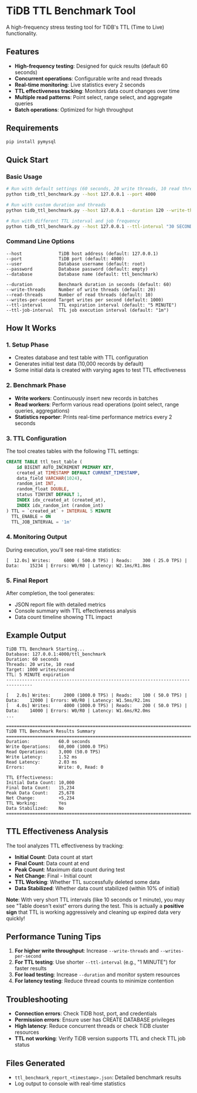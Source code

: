 # TiDB TTL Benchmark Tool

A high-frequency stress testing tool for TiDB's TTL (Time to Live) functionality.

## Features

- **High-frequency testing**: Designed for quick results (default 60 seconds)
- **Concurrent operations**: Configurable write and read threads
- **Real-time monitoring**: Live statistics every 2 seconds
- **TTL effectiveness tracking**: Monitors data count changes over time
- **Multiple read patterns**: Point select, range select, and aggregate queries
- **Batch operations**: Optimized for high throughput

## Requirements

```bash
pip install pymysql
```

## Quick Start

### Basic Usage

```bash
# Run with default settings (60 seconds, 20 write threads, 10 read threads)
python tidb_ttl_benchmark.py --host 127.0.0.1 --port 4000

# Run with custom duration and threads
python tidb_ttl_benchmark.py --host 127.0.0.1 --duration 120 --write-threads 30 --read-threads 15

# Run with different TTL interval and job frequency
python tidb_ttl_benchmark.py --host 127.0.0.1 --ttl-interval "30 SECOND" --ttl-job-interval "20s"
```

### Command Line Options

```
--host              TiDB host address (default: 127.0.0.1)
--port              TiDB port (default: 4000)
--user              Database username (default: root)
--password          Database password (default: empty)
--database          Database name (default: ttl_benchmark)

--duration          Benchmark duration in seconds (default: 60)
--write-threads     Number of write threads (default: 20)
--read-threads      Number of read threads (default: 10)
--writes-per-second Target writes per second (default: 1000)
--ttl-interval      TTL expiration interval (default: "5 MINUTE")
--ttl-job-interval  TTL job execution interval (default: "1m")
```

## How It Works

### 1. Setup Phase
- Creates database and test table with TTL configuration
- Generates initial test data (10,000 records by default)
- Some initial data is created with varying ages to test TTL effectiveness

### 2. Benchmark Phase
- **Write workers**: Continuously insert new records in batches
- **Read workers**: Perform various read operations (point select, range queries, aggregations)
- **Statistics reporter**: Prints real-time performance metrics every 2 seconds

### 3. TTL Configuration
The tool creates tables with the following TTL settings:
```sql
CREATE TABLE ttl_test_table (
    id BIGINT AUTO_INCREMENT PRIMARY KEY,
    created_at TIMESTAMP DEFAULT CURRENT_TIMESTAMP,
    data_field VARCHAR(1024),
    random_int INT,
    random_float DOUBLE,
    status TINYINT DEFAULT 1,
    INDEX idx_created_at (created_at),
    INDEX idx_random_int (random_int)
) TTL = `created_at` + INTERVAL 5 MINUTE
  TTL_ENABLE = ON
  TTL_JOB_INTERVAL = '1m'
```

### 4. Monitoring Output
During execution, you'll see real-time statistics:
```
[  12.0s] Writes:     6000 ( 500.0 TPS) | Reads:    300 ( 25.0 TPS) | Data:    15234 | Errors: W0/R0 | Latency: W2.1ms/R1.8ms
```

### 5. Final Report
After completion, the tool generates:
- JSON report file with detailed metrics
- Console summary with TTL effectiveness analysis
- Data count timeline showing TTL impact

## Example Output

```
TiDB TTL Benchmark Starting...
Database: 127.0.0.1:4000/ttl_benchmark
Duration: 60 seconds
Threads: 20 write, 10 read
Target: 1000 writes/second
TTL: 5 MINUTE expiration
--------------------------------------------------------------------------------

[   2.0s] Writes:     2000 (1000.0 TPS) | Reads:    100 ( 50.0 TPS) | Data:    12000 | Errors: W0/R0 | Latency: W1.5ms/R2.1ms
[   4.0s] Writes:     4000 (1000.0 TPS) | Reads:    200 ( 50.0 TPS) | Data:    14000 | Errors: W0/R0 | Latency: W1.6ms/R2.0ms
...

================================================================================
TiDB TTL Benchmark Results Summary
================================================================================
Duration:           60.0 seconds
Write Operations:   60,000 (1000.0 TPS)
Read Operations:    3,000 (50.0 TPS)
Write Latency:      1.52 ms
Read Latency:       2.03 ms
Errors:             Write: 0, Read: 0

TTL Effectiveness:
Initial Data Count: 10,000
Final Data Count:   15,234
Peak Data Count:    25,678
Net Change:         +5,234
TTL Working:        Yes
Data Stabilized:    No
================================================================================
```

## TTL Effectiveness Analysis

The tool analyzes TTL effectiveness by tracking:
- **Initial Count**: Data count at start
- **Final Count**: Data count at end
- **Peak Count**: Maximum data count during test
- **Net Change**: Final - Initial count
- **TTL Working**: Whether TTL successfully deleted some data
- **Data Stabilized**: Whether data count stabilized (within 10% of initial)

**Note**: With very short TTL intervals (like 10 seconds or 1 minute), you may see "Table doesn't exist" errors during the test. This is actually a **positive sign** that TTL is working aggressively and cleaning up expired data very quickly!

## Performance Tuning Tips

1. **For higher write throughput**: Increase `--write-threads` and `--writes-per-second`
2. **For TTL testing**: Use shorter `--ttl-interval` (e.g., "1 MINUTE") for faster results
3. **For load testing**: Increase `--duration` and monitor system resources
4. **For latency testing**: Reduce thread counts to minimize contention

## Troubleshooting

- **Connection errors**: Check TiDB host, port, and credentials
- **Permission errors**: Ensure user has CREATE DATABASE privileges
- **High latency**: Reduce concurrent threads or check TiDB cluster resources
- **TTL not working**: Verify TiDB version supports TTL and check TTL job status

## Files Generated

- `ttl_benchmark_report_<timestamp>.json`: Detailed benchmark results
- Log output to console with real-time statistics
